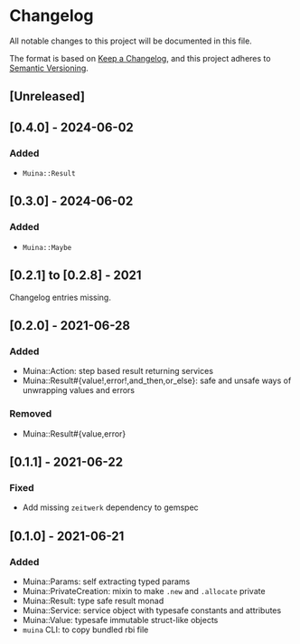 # Changelog

All notable changes to this project will be documented in this file.

The format is based on [Keep a Changelog](https://keepachangelog.com/en/1.0.0/),
and this project adheres to [Semantic Versioning](https://semver.org/spec/v2.0.0.html).

## [Unreleased]

## [0.4.0] - 2024-06-02
### Added

* `Muina::Result`


## [0.3.0] - 2024-06-02
### Added

* `Muina::Maybe`


## [0.2.1] to [0.2.8] - 2021
Changelog entries missing.


## [0.2.0] - 2021-06-28
### Added

* Muina::Action: step based result returning services
* Muina::Result#{value!,error!,and_then,or_else}: safe and unsafe ways of unwrapping values and errors

### Removed

* Muina::Result#{value,error}


## [0.1.1] - 2021-06-22
### Fixed

* Add missing `zeitwerk` dependency to gemspec


## [0.1.0] - 2021-06-21
### Added

* Muina::Params: self extracting typed params
* Muina::PrivateCreation: mixin to make `.new` and `.allocate` private
* Muina::Result: type safe result monad
* Muina::Service: service object with typesafe constants and attributes
* Muina::Value: typesafe immutable struct-like objects
* `muina` CLI: to copy bundled rbi file
